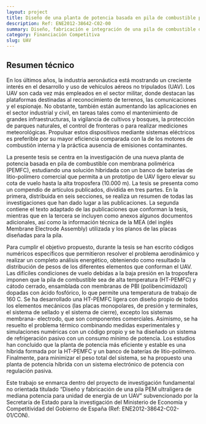 ```yaml
---
layout: project
title: Diseño de una planta de potencia basada en pila de combustible para un vehículo aéreo no tripulado de elevada altitud.
description: Ref: ENE2012-38642-C02-00
summary: Diseño, fabricación e integración de una pila de combustible de una pila PEM ultraligera de mediana potencia para la unidad de energía de un UAV. Construcción de una planta de potencia (powertrain) para la propulsión de un vehículo aéreo no tripulado de bajo peso para alcanzar una cota de vuelo superior.
category: Financiación Competitiva
slug: UAV
---
```


## Resumen técnico
En los últimos años, la industria aeronáutica está mostrando un creciente interés en el desarrollo y uso de vehículos aéreos no tripulados (UAV). Los UAV son cada vez más empleados en el sector militar, donde destacan las plataformas destinadas al reconocimiento de terrenos, las comunicaciones y el espionaje. No obstante, también están aumentando las aplicaciones en el sector industrial y civil, en tareas tales como el mantenimiento de grandes infraestructuras, la vigilancia de cultivos y bosques, la protección de parques naturales, el control de fronteras o para realizar mediciones meteorológicas. Propulsar estos dispositivos mediante sistemas eléctricos es preferible por su mayor eficiencia comparada con la de los motores de combustión interna y la práctica ausencia de emisiones contaminantes.

La presente tesis se centra en la investigación de una nueva planta de potencia basada en pila de combustible con membrana polimérica (PEMFC), estudiando una solución hibridada con un banco de baterías de litio-polímero comercial que permita a un prototipo de UAV ligero elevar su cota de vuelo hasta la alta troposfera (10.000 m). La tesis se presenta como un compendio de artículos publicados, dividida en tres partes. En la primera, distribuida en seis secciones, se realiza un resumen de todas las investigaciones que han dado lugar a las publicaciones. La segunda contiene el texto adaptado de las publicaciones que conforman la tesis, mientras que en la tercera se incluyen como anexos algunos documentos adicionales, así como la información técnica de la MEA (del inglés Membrane Electrode Assembly) utilizada y los planos de las placas diseñadas para la pila.

Para cumplir el objetivo propuesto, durante la tesis se han escrito códigos numéricos específicos que permitieron resolver el problema aerodinámico y realizar un completo análisis energético, obteniendo como resultado la distribución de pesos de los diferentes elementos que conforman el UAV. Las difíciles condiciones de vuelo debidas a la baja presión en la troposfera imponen que la pila de combustible sea de alta temperatura (HT-PEMFC) y cátodo cerrado, ensamblada con membranas de PBI (polibencimidazol) dopadas con ácido fosfórico, lo que permite una temperatura de trabajo de 160  C. Se ha desarrollado una HT-PEMFC ligera con diseño propio de todos los elementos mecánicos (las placas monopolares, de presión y terminales, el sistema de sellado y el sistema de cierre), excepto los sistemas membrana- electrodo, que son componentes comerciales. Asimismo, se ha resuelto el problema térmico combinando medidas experimentales y simulaciones numéricas con un código propio y se ha diseñado un sistema de refrigeración pasivo con un consumo mínimo de potencia. Los estudios han concluido que la planta de potencia más eficiente y estable es una híbrida formada por la HT-PEMFC y un banco de baterías de litio-polímero. Finalmente, para minimizar el peso total del sistema, se ha propuesto una planta de potencia híbrida con un sistema electrónico de potencia con regulación pasiva.

Este trabajo se enmarca dentro del proyecto de investigación fundamental no orientada titulado “Diseño y fabricación de una pila PEM ultraligera de mediana potencia para unidad de energía de un UAV” subvencionado por la Secretaría de Estado para la investigación del Ministerio de Economía y Competitividad del Gobierno de España (Ref: ENE2012-38642-C02- 01/CON).
